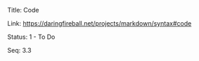 Title:  Code

Link:   https://daringfireball.net/projects/markdown/syntax#code

Status: 1 - To Do

Seq:    3.3
